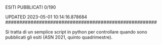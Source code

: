 ESITI PUBBLICATI 0/190 

UPDATED 2023-05-01 10:14:16.878684
######################################################

Si tratta di un semplice script in python per controllare quando sono pubblicati gli esiti (ASN 2021, quinto quadrimestre).

